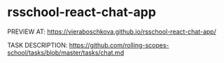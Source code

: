 # rsschool-react-chat-app
PREVIEW AT: https://vieraboschkova.github.io/rsschool-react-chat-app/

TASK DESCRIPTION:
https://github.com/rolling-scopes-school/tasks/blob/master/tasks/chat.md
